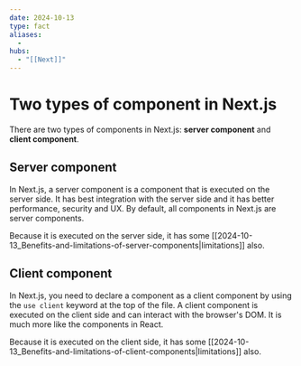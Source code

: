```yaml
---
date: 2024-10-13
type: fact
aliases:
  -
hubs:
  - "[[Next]]"
---
```


# Two types of component in Next.js

There are two types of components in Next.js: **server component** and **client component**.

## Server component

In Next.js, a server component is a component that is executed on the server side. It has best integration with the server side and it has better performance, security and UX. By default, all components in Next.js are server components.

Because it is executed on the server side, it has some [[2024-10-13_Benefits-and-limitations-of-server-components|limitations]] also.


## Client component

In Next.js, you need to declare a component as a client component by using the `use client` keyword at the top of the file. A client component is executed on the client side and can interact with the browser's DOM. It is much more like the components in React.

Because it is executed on the client side, it has some [[2024-10-13_Benefits-and-limitations-of-client-components|limitations]] also.
